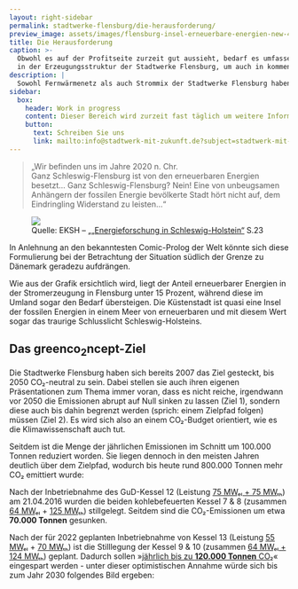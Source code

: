 ```yaml
---
layout: right-sidebar
permalink: stadtwerke-flensburg/die-herausforderung/
preview_image: assets/images/flensburg-insel-erneuerbare-energien-new-4.0.png
title: Die Herausforderung
caption: >-
  Obwohl es auf der Profitseite zurzeit gut aussieht, bedarf es umfassender Umbauten
  in der Erzeugungsstruktur der Stadtwerke Flensburg, um auch in kommenden Jahrzehnten solide aufgestellt zu sein.
description: |
  Sowohl Fernwärmenetz als auch Strommix der Stadtwerke Flensburg haben nur einen sehr geringen Anteil an erneuerbaren Energien. Gleichzeitig ist sind die Treibhausgasemissionen besorgniserregend hoch. Dies hat auch wirtschaftliche Implikationen.
sidebar:
  box:
    header: Work in progress
    content: Dieser Bereich wird zurzeit fast täglich um weitere Informationen ergänzt. Falls Sie noch offene Fragen haben, schauen Sie morgen doch noch einmal vorbei oder wenden sich an uns direkt.
    button:
      text: Schreiben Sie uns
      link: mailto:info@stadtwerk-mit-zukunft.de?subject=stadtwerk-mit-zukunft.de
---
```


> „Wir befinden uns im Jahre 2020 n. Chr.  
 Ganz Schleswig-Flensburg ist von den erneuerbaren Energien besetzt... Ganz Schleswig-Flensburg? Nein! Eine von unbeugsamen Anhängern der fossilen Energie bevölkerte Stadt hört nicht auf, dem Eindringling Widerstand zu leisten...“

<figure>
  <img class="image featured" src="{{ "assets/images/flensburg-insel-erneuerbare-energien-new-4.0.png" | relative_url }}">
  <figcaption>
    Quelle: EKSH – „<a href="https://www.eksh.org/fileadmin/downloads/publikationen/Broschuere_Energieforschung_Final_Download_0205.pdf">„Energieforschung in Schleswig-Holstein“</a> S.23
  </figcaption>
</figure>

In Anlehnung an den bekanntesten Comic-Prolog der Welt könnte sich diese Formulierung bei der Betrachtung der Situation südlich der Grenze zu Dänemark geradezu aufdrängen.  

Wie aus der Grafik ersichtlich wird, liegt der Anteil erneuerbarer Energien in der Stromerzeugung in Flensburg unter 15 Prozent, während diese im Umland sogar den Bedarf übersteigen. Die Küstenstadt ist quasi eine Insel der fossilen Energien in einem Meer von erneuerbaren und mit diesem Wert sogar das traurige Schlusslicht Schleswig-Holsteins. 

## Das greenco<sub>2</sub>ncept-Ziel

Die Stadtwerke Flensburg haben sich bereits 2007 das Ziel gesteckt, bis 2050 CO₂-neutral zu sein. Dabei stellen sie auch ihren eigenen Präsentationen zum Thema immer voran, dass es nicht reiche, irgendwann vor 2050 die Emissionen abrupt auf Null sinken zu lassen (Ziel 1), sondern diese auch bis dahin begrenzt werden (sprich: einem Zielpfad folgen) müssen (Ziel 2). Es wird sich also an einem CO₂-Budget orientiert, wie es die Klimawissenschaft auch tut.

Seitdem ist die Menge der jährlichen Emissionen im Schnitt um 100.000 Tonnen reduziert worden. Sie liegen dennoch in den meisten Jahren deutlich über dem Zielpfad, wodurch bis heute rund 800.000 Tonnen mehr CO₂ emittiert wurde:

<figure class=chart>
    <div id="co2-emissionen-der-stadtwerke-flensburg"></div>
</figure>

Nach der Inbetriebnahme des GuD-Kessel 12 (Leistung [75 MWₑₗ + 75 MWₜₕ][swfl-kessel-12-web]) am 21.04.2016 wurden die beiden kohlebefeuerten Kessel 7 & 8 (zusammen [64 MWₑₗ][ebc-kessel78-mwel] + [125 MWₜₕ][swfl-kessel12-poster]) stillgelegt. Seitdem sind die CO₂-Emissionen um etwa **70.000 Tonnen** gesunken.

Nach der für 2022 geplanten Inbetriebnahme von Kessel 13 (Leistung [55 MWₑₗ](ndr-kessel-13) + [70 MWₜₕ][swfl-kessel-13-web]) ist die Stilllegung der Kessel 9 & 10 (zusammen [64 MWₑₗ + 124 MWₜₕ][uba-kkw]) geplant. Dadurch sollen »[jährlich bis zu **120.000 Tonnen** CO₂][swfl-kessel-13-web]« eingespart werden - unter dieser optimistischen Annahme würde sich bis zum Jahr 2030 folgendes Bild ergeben:

<figure class=chart>
    <div id="co2-emissionen-der-stadtwerke-flensburg-bis-2025"></div>
</figure>

  [ndr-kessel-13]: https://web.archive.org/web/20190423101117/https://www.ndr.de/nachrichten/schleswig-holstein/Flensburger-Meilenstein-auf-dem-Weg-zum-Kohleausstieg,gaskraftwerk140.html
  [swfl-kessel-12-web]: https://web.archive.org/web/20191230235758/https://www.stadtwerke-flensburg.de/unternehmen/umwelt/kessel-12/zusaetzliche-informationen/
  [ebc-kessel78-mwel]: https://d3ihh3ce7usp68.cloudfront.net/wp-content/uploads/2020/04/2020-04-21_Europe_Beyond_Coal-European_Coal_Database_hc.xlsx
  [swfl-kessel12-poster]: https://www.stadtwerke-flensburg.de/fileadmin/user_upload/pdf/kessel12/faltplakat-kessel-12.pdf
  [uba-kkw]: https://www.umweltbundesamt.de/sites/default/files/medien/1410/publikationen/171207_uba_hg_braunsteinkohle_bf.pdf "Umweltbundesamt: Daten und Fakten zu Braun- und  Steinkohlen, Seite 48"
  [swfl-kessel-13-web]: https://www.stadtwerke-flensburg.de/unternehmen/umwelt/kessel-13/

<script>
  window.SWFL = {
    Emissions: {{ site.data.swfl_emissions | jsonify }}
  }
</script>
<script src="{{ "assets/js/lib/highcharts/highcharts.js" | relative_url }}"></script>
<script src="{{ "assets/js/lib/highcharts/highcharts-more.js" | relative_url }}"></script>
<script src="{{ "assets/js/lib/highcharts/pattern-fill.js" | relative_url }}"></script>
<script src="{{ "assets/js/charting/global.js" | relative_url }}"></script>
<script src="{{ "assets/js/charting/challenges.js" | relative_url }}"></script>

